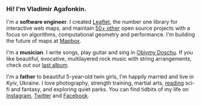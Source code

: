 ### Hi! I'm Vladimir Agafonkin.

I'm a **software engineer**. I created [Leaflet](https://leafletjs.com), the number one library for interactive web maps, and maintain [50+ other](https://github.com/mourner/projects) open source projects with a focus on algorithms, computational geometry and performance. I'm building the future of maps at [Mapbox](https://mapbox.com).

I'm a **musician**. I write songs, play guitar and sing in [Obiymy Doschu](https://rain.in.ua/en). If you like beautiful, evocative, multilayered rock music with string arrangements, check out our [last album](https://rain.in.ua/son/en).

I'm a **father** to beautiful 5\-year-old twin girls, I'm happily married and live in Kyiv, Ukraine. I love photography, strength training, martial arts, [reading](https://www.goodreads.com/user/show/7379374-vladimir) sci-fi and fantasy, and exploring quiet parks. You can find tidbits of my life on [Instagram](https://www.instagram.com/mournerv/), [Twitter](https://twitter.com/mourner) and [Facebook](https://www.facebook.com/agafonkin).
